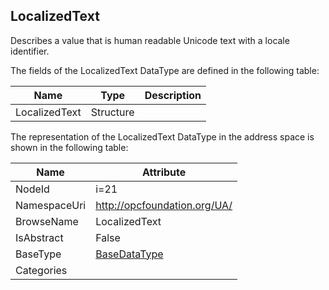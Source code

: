 <!-- datatype -->
## LocalizedText
Describes a value that is human readable Unicode text with a locale identifier.  
<!-- end of description -->
The fields of the LocalizedText DataType are defined in the following table:  

|Name|Type|Description|
|---|---|---|
|LocalizedText|Structure||

The representation of the LocalizedText DataType in the address space is shown in the following table:  

|Name|Attribute|
|---|---|
|NodeId|i=21|
|NamespaceUri|http://opcfoundation.org/UA/|
|BrowseName|LocalizedText|
|IsAbstract|False|
|BaseType|[BaseDataType](../../DataTypes/BaseDataType/readme.md)|
|Categories||


